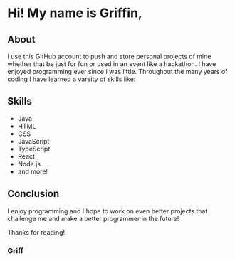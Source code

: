 # Hi! My name is Griffin,

## About
I use this GitHub account to push and store personal projects of mine whether that be just for fun or used in an event like a hackathon. I have enjoyed programming ever since I was little. Throughout the many years of coding I have learned a vareity of skills like:

## Skills
- Java
- HTML
- CSS
- JavaScript
- TypeScript
- React
- Node.js
- and more!

## Conclusion
I enjoy programming and I hope to work on even better projects that challenge me and make a better programmer in the future!

Thanks for reading!

### Griff
